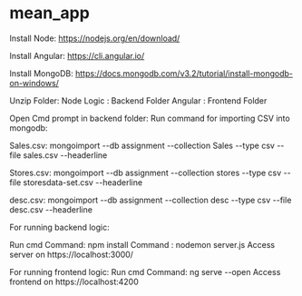 # mean_app
Install Node:
https://nodejs.org/en/download/

Install Angular:
https://cli.angular.io/

Install MongoDB:
https://docs.mongodb.com/v3.2/tutorial/install-mongodb-on-windows/

Unzip Folder:
Node Logic : Backend Folder
Angular : Frontend Folder

Open Cmd prompt in backend folder:
Run command for importing CSV into mongodb:

Sales.csv: mongoimport --db assignment --collection Sales --type csv --file sales.csv --headerline

Stores.csv: mongoimport --db assignment --collection stores --type csv --file storesdata-set.csv --headerline

desc.csv: mongoimport --db assignment --collection desc --type csv --file desc.csv --headerline

For running backend logic:

Run cmd 
Command: npm install
Command : nodemon server.js
Access server on https://localhost:3000/

For running frontend logic:
Run cmd
Command: ng serve --open
Access frontend on https://localhost:4200


